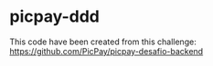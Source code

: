 # picpay-ddd
This code have been created from this challenge: https://github.com/PicPay/picpay-desafio-backend
